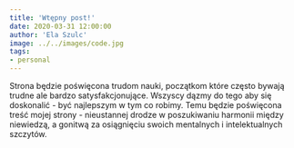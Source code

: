 ```yaml
---
title: 'Wtępny post!'
date: 2020-03-31 12:00:00
author: 'Ela Szulc'
image: ../../images/code.jpg
tags:
- personal
---
```


Strona będzie poświęcona trudom nauki, początkom które często bywają trudne ale bardzo satysfakcjonujące. Wszyscy dązmy do tego aby się doskonalić - być najlepszym w tym co robimy. Temu będzie poświęcona treść mojej strony - nieustannej drodze w poszukiwaniu harmonii między niewiedzą, a gonitwą za osiągnięciu swoich mentalnych i intelektualnych szczytów.